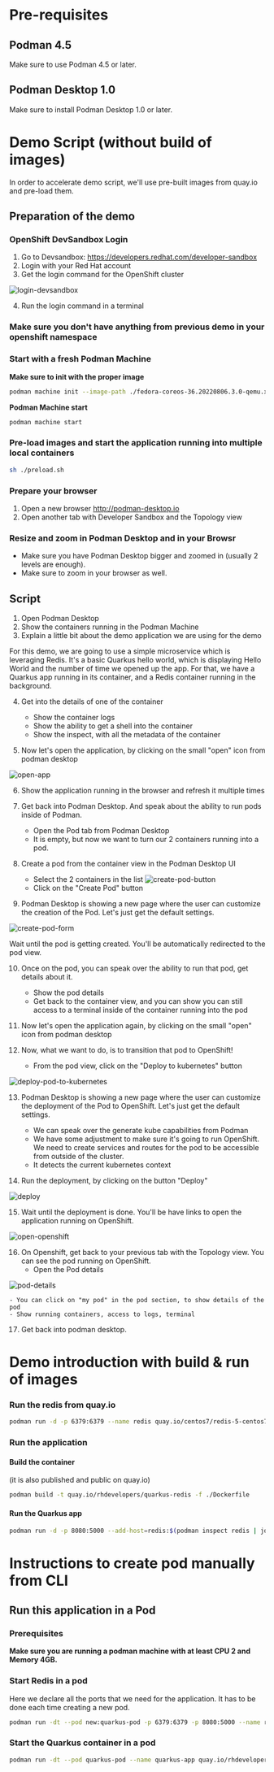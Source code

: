 # Pre-requisites

## Podman 4.5

Make sure to use Podman 4.5 or later.

## Podman Desktop 1.0

Make sure to install Podman Desktop 1.0 or later.

# Demo Script (without build of images)

In order to accelerate demo script, we'll use pre-built images from quay.io and pre-load them.

## Preparation of the demo

### OpenShift DevSandbox Login

1. Go to Devsandbox: https://developers.redhat.com/developer-sandbox
2. Login with your Red Hat account
3. Get the login command for the OpenShift cluster


![login-devsandbox](https://github.com/slemeur/podman-desktop-demo/blob/main/primary-podify-demo/assets/devsandbox-login.png)

4. Run the login command in a terminal

### Make sure you don't have anything from previous demo in your openshift namespace


### Start with a fresh Podman Machine

**Make sure to init with the proper image**
```bash
podman machine init --image-path ./fedora-coreos-36.20220806.3.0-qemu.x86_64.qcow2
```

**Podman Machine start**
```bash
podman machine start
```

### Pre-load images and start the application running into multiple local containers

```bash
sh ./preload.sh
```

### Prepare your browser

1. Open a new browser http://podman-desktop.io
2. Open another tab with Developer Sandbox and the Topology view

### Resize and zoom in Podman Desktop and in your Browsr

- Make sure you have Podman Desktop bigger and zoomed in (usually 2 levels are enough).
- Make sure to zoom in your browser as well.

## Script

1. Open Podman Desktop
2. Show the containers running in the Podman Machine
3. Explain a little bit about the demo application we are using for the demo

For this demo, we are going to use a simple microservice which is leveraging Redis. It's a basic Quarkus hello world, which is displaying Hello World and the number of time we opened up the app.
For that, we have a Quarkus app running in its container, and a Redis container running in the background.

4. Get into the details of one of the container
    - Show the container logs
    - Show the ability to get a shell into the container
    - Show the inspect, with all the metadata of the container

5. Now let's open the application, by clicking on the small "open" icon from podman desktop

![open-app](https://github.com/slemeur/podman-desktop-demo/blob/main/primary-podify-demo/assets/open-app.png)

6. Show the application running in the browser and refresh it multiple times

7. Get back into Podman Desktop. And speak about the ability to run pods inside of Podman.
    - Open the Pod tab from Podman Desktop
    - It  is empty, but now we want to turn our 2 containers running into a pod.

8. Create a pod from the container view in the Podman Desktop UI
    - Select the 2 containers in the list
      ![create-pod-button](https://github.com/slemeur/podman-desktop-demo/blob/main/primary-podify-demo/assets/create-pod-button.png)
    - Click on the "Create Pod" button

9. Podman Desktop is showing a new page where the user can customize the creation of the Pod. Let's just get the default settings.

![create-pod-form](https://github.com/slemeur/podman-desktop-demo/blob/main/primary-podify-demo/assets/create-pod-form.png)

Wait until the pod is getting created. You'll be automatically redirected to the pod view.

10. Once on the pod, you can speak over the ability to run that pod, get details about it.
    - Show the pod details
    - Get back to the container view, and you can show you can still access to a terminal inside of the container running into the pod

11. Now let's open the application again, by clicking on the small "open" icon from podman desktop

12. Now, what we want to do, is to transition that pod to OpenShift!
    - From the pod view, click on the "Deploy to kubernetes" button

![deploy-pod-to-kubernetes](https://github.com/slemeur/podman-desktop-demo/blob/main/primary-podify-demo/assets/deploy-pod-to-kubernetes.png)

13. Podman Desktop is showing a new page where the user can customize the deployment of the Pod to OpenShift. Let's just get the default settings.
    - We can speak over the generate kube capabilities from Podman
    - We have some adjustment to make sure it's going to run OpenShift. We need to create services and routes for the pod to be accessible from outside of the cluster.
    - It detects the current kubernetes context

14. Run the deployment, by clicking on the button "Deploy"

![deploy](https://github.com/slemeur/podman-desktop-demo/blob/main/primary-podify-demo/assets/deploy.png)

15. Wait until the deployment is done. You'll be have links to open the application running on OpenShift.

![open-openshift](https://github.com/slemeur/podman-desktop-demo/blob/main/primary-podify-demo/assets/open-openshift.png)

16. On Openshift, get back to your previous tab with the Topology view. You can see the pod running on OpenShift.
    - Open the Pod details

![pod-details](https://github.com/slemeur/podman-desktop-demo/blob/main/primary-podify-demo/assets/pod-detail.png)

    - You can click on "my pod" in the pod section, to show details of the pod
    - Show running containers, access to logs, terminal

17. Get back into podman desktop.


# Demo introduction with build & run of images

### Run the redis from quay.io

```bash
podman run -d -p 6379:6379 --name redis quay.io/centos7/redis-5-centos7
```

### Run the application

#### Build the container

(it is also published and public on quay.io)

```bash
podman build -t quay.io/rhdevelopers/quarkus-redis -f ./Dockerfile
```

#### Run the Quarkus app

```bash
podman run -d -p 8080:5000 --add-host=redis:$(podman inspect redis | jq -r '.[0].NetworkSettings.IPAddress') --name quarkus-app quay.io/rhdevelopers/quarkus-redis
```

# Instructions to create pod manually from CLI

## Run this application in a Pod

### Prerequisites

**Make sure you are running a podman machine with at least CPU 2 and Memory 4GB.**

### Start Redis in a pod

Here we declare all the ports that we need for the application. It has to be done each time creating a new pod.

```bash
podman run -dt --pod new:quarkus-pod -p 6379:6379 -p 8080:5000 --name redis quay.io/centos7/redis-5-centos7
```

### Start the Quarkus container in a pod

```bash
podman run -dt --pod quarkus-pod --name quarkus-app quay.io/rhdevelopers/quarkus-redis
```


